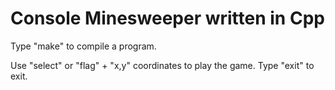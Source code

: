 # Console Minesweeper written in Cpp

Type "make" to compile a program.

Use "select" or "flag" + "x,y" coordinates to play the game.
Type "exit" to exit.
